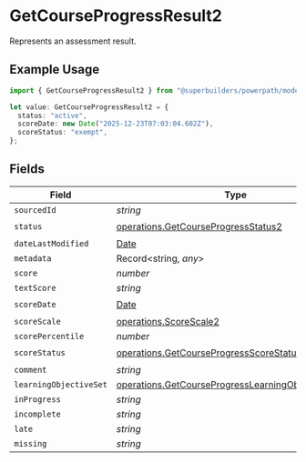 # GetCourseProgressResult2

Represents an assessment result.

## Example Usage

```typescript
import { GetCourseProgressResult2 } from "@superbuilders/powerpath/models/operations";

let value: GetCourseProgressResult2 = {
  status: "active",
  scoreDate: new Date("2025-12-23T07:03:04.602Z"),
  scoreStatus: "exempt",
};
```

## Fields

| Field                                                                                                                    | Type                                                                                                                     | Required                                                                                                                 | Description                                                                                                              |
| ------------------------------------------------------------------------------------------------------------------------ | ------------------------------------------------------------------------------------------------------------------------ | ------------------------------------------------------------------------------------------------------------------------ | ------------------------------------------------------------------------------------------------------------------------ |
| `sourcedId`                                                                                                              | *string*                                                                                                                 | :heavy_minus_sign:                                                                                                       | N/A                                                                                                                      |
| `status`                                                                                                                 | [operations.GetCourseProgressStatus2](../../models/operations/getcourseprogressstatus2.md)                               | :heavy_check_mark:                                                                                                       | N/A                                                                                                                      |
| `dateLastModified`                                                                                                       | [Date](https://developer.mozilla.org/en-US/docs/Web/JavaScript/Reference/Global_Objects/Date)                            | :heavy_minus_sign:                                                                                                       | N/A                                                                                                                      |
| `metadata`                                                                                                               | Record<string, *any*>                                                                                                    | :heavy_minus_sign:                                                                                                       | N/A                                                                                                                      |
| `score`                                                                                                                  | *number*                                                                                                                 | :heavy_minus_sign:                                                                                                       | N/A                                                                                                                      |
| `textScore`                                                                                                              | *string*                                                                                                                 | :heavy_minus_sign:                                                                                                       | N/A                                                                                                                      |
| `scoreDate`                                                                                                              | [Date](https://developer.mozilla.org/en-US/docs/Web/JavaScript/Reference/Global_Objects/Date)                            | :heavy_check_mark:                                                                                                       | N/A                                                                                                                      |
| `scoreScale`                                                                                                             | [operations.ScoreScale2](../../models/operations/scorescale2.md)                                                         | :heavy_minus_sign:                                                                                                       | N/A                                                                                                                      |
| `scorePercentile`                                                                                                        | *number*                                                                                                                 | :heavy_minus_sign:                                                                                                       | N/A                                                                                                                      |
| `scoreStatus`                                                                                                            | [operations.GetCourseProgressScoreStatus2](../../models/operations/getcourseprogressscorestatus2.md)                     | :heavy_check_mark:                                                                                                       | N/A                                                                                                                      |
| `comment`                                                                                                                | *string*                                                                                                                 | :heavy_minus_sign:                                                                                                       | N/A                                                                                                                      |
| `learningObjectiveSet`                                                                                                   | [operations.GetCourseProgressLearningObjectiveSet2](../../models/operations/getcourseprogresslearningobjectiveset2.md)[] | :heavy_minus_sign:                                                                                                       | N/A                                                                                                                      |
| `inProgress`                                                                                                             | *string*                                                                                                                 | :heavy_minus_sign:                                                                                                       | N/A                                                                                                                      |
| `incomplete`                                                                                                             | *string*                                                                                                                 | :heavy_minus_sign:                                                                                                       | N/A                                                                                                                      |
| `late`                                                                                                                   | *string*                                                                                                                 | :heavy_minus_sign:                                                                                                       | N/A                                                                                                                      |
| `missing`                                                                                                                | *string*                                                                                                                 | :heavy_minus_sign:                                                                                                       | N/A                                                                                                                      |